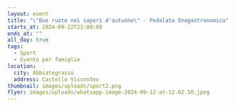 ```yaml
---
layout: event
title: "\"Due ruote nei sapori d'autunno\" - Pedalata Enogastronomica"
starts_at: 2024-09-22T21:00:00
ends_at: ""
all_day: true
tags:
  - Sport
  - Evento per famiglie
location:
  city: Abbiategrasso
  address: Castello Visconteo
thumbnail: images/uploads/sport2.png
flyer: images/uploads/whatsapp-image-2024-09-12-at-12.02.50.jpeg
---
```

